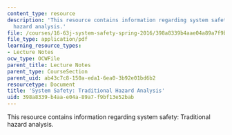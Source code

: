 ```yaml
---
content_type: resource
description: 'This resource contains information regarding system safety: Traditional
  hazard analysis.'
file: /courses/16-63j-system-safety-spring-2016/398a8339b4aae04a89a7f9bf13e52bab_MIT16_63JS16_LecNotes8.pdf
file_type: application/pdf
learning_resource_types:
- Lecture Notes
ocw_type: OCWFile
parent_title: Lecture Notes
parent_type: CourseSection
parent_uid: ab43c7c8-150a-eda1-6ea0-3b92e01bd6b2
resourcetype: Document
title: 'System Safety: Traditional Hazard Analysis'
uid: 398a8339-b4aa-e04a-89a7-f9bf13e52bab
---
```

This resource contains information regarding system safety: Traditional hazard analysis.

